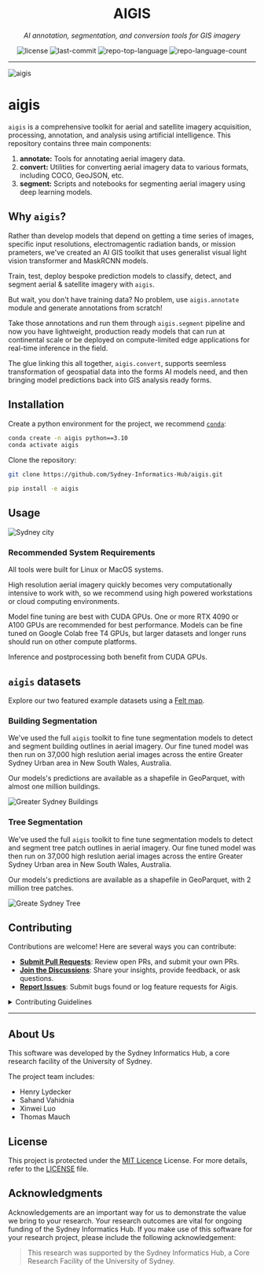 <p align="center">
    <h1 align="center">AIGIS</h1>
</p>
<p align="center">
    <em>AI annotation, segmentation, and conversion tools for GIS imagery</em>
</p>
<p align="center">
	<img src="https://img.shields.io/github/license/Sydney-Informatics-Hub/aigis?style=flat&color=0080ff" alt="license">
	<img src="https://img.shields.io/github/last-commit/Sydney-Informatics-Hub/aigis?style=flat&color=0080ff" alt="last-commit">
	<img src="https://img.shields.io/github/languages/top/Sydney-Informatics-Hub/aigis?style=flat&color=0080ff" alt="repo-top-language">
	<img src="https://img.shields.io/github/languages/count/Sydney-Informatics-Hub/aigis?style=flat&color=0080ff" alt="repo-language-count">
<p>
<p align="center">
	</p>
<hr>

![aigis](docs/content/aigis.png)

# aigis

`aigis` is a comprehensive toolkit for aerial and satellite imagery acquisition, processing, annotation, and analysis using artificial intelligence. This repository contains three main components:

1. **annotate:** Tools for annotating aerial imagery data.
2. **convert:** Utilities for converting aerial imagery data to various formats, including COCO, GeoJSON, etc.
3. **segment:** Scripts and notebooks for segmenting aerial imagery using deep learning models.

## Why `aigis`?

Rather than develop models that depend on getting a time series of images, specific input resolutions, electromagentic radiation bands, or mission prameters, we've created an AI GIS toolkit that uses generalist visual light vision transformer and MaskRCNN models.

Train, test, deploy bespoke prediction models to classify, detect, and segment aerial & satellite imagery with `aigis`.

But wait, you don't have training data? No problem, use `aigis.annotate` module and generate annotations from scratch!

Take those annotations and run them through `aigis.segment` pipeline and now you have lightweight, production ready models that can run at continental scale or be deployed on compute-limited edge applications for real-time inference in the field.

The glue linking this all together, `aigis.convert`, supports seemless transformation of geospatial data into the forms AI models need, and then bringing model predictions back into GIS analysis ready forms.

## Installation

Create a python environment for the project, we recommend [`conda`](https://www.anaconda.com/download):

```bash
conda create -n aigis python==3.10
conda activate aigis
```

Clone the repository:

```bash
git clone https://github.com/Sydney-Informatics-Hub/aigis.git

pip install -e aigis
```

## Usage

![Sydney city](docs/content/sydney_city_geospatial.jpeg)

### Recommended System Requirements

All tools were built for Linux or MacOS systems.

High resolution aerial imagery quickly becomes very computationally intensive to work with, so we recommend using high powered workstations or cloud computing environments.

Model fine tuning are best with CUDA GPUs. One or more RTX 4090 or A100 GPUs are recommended for best performance. 
Models can be fine tuned on Google Colab free T4 GPUs, but larger datasets and longer runs should run on other compute platforms.

Inference and postprocessing both benefit from CUDA GPUs.

## `aigis` datasets

Explore our two featured example datasets using a [Felt map](https://felt.com/map/Sydney-Buildings-6drWs3o9ARViitVdt6qp60A?loc=-33.8282,150.8961,10.93z).

### Building Segmentation

We've used the full `aigis` toolkit to fine tune segmentation models to detect and segment building outlines in aerial imagery. Our fine tuned model was then run on 37,000 high reslution aerial images across the entire Greater Sydney Urban area in New South Wales, Australia. 

Our models's predictions are available as a shapefile in GeoParquet, with almost one million buildings.

![Greater Sydney Buildings](docs/content/gsu_buildings.png)

### Tree Segmentation

We've used the full `aigis` toolkit to fine tune segmentation models to detect and segment tree patch outlines in aerial imagery. Our fine tuned model was then run on 37,000 high reslution aerial images across the entire Greater Sydney Urban area in New South Wales, Australia. 

Our models's predictions are available as a shapefile in GeoParquet, with 2 million tree patches.

![Greate Sydney Tree](docs/content/gsu_trees.png)

##  Contributing

Contributions are welcome! Here are several ways you can contribute:

- **[Submit Pull Requests](https://github/Sydney-Informatics-Hub/aigis/blob/main/CONTRIBUTING.md)**: Review open PRs, and submit your own PRs.
- **[Join the Discussions](https://github/Sydney-Informatics-Hub/aigis/discussions)**: Share your insights, provide feedback, or ask questions.
- **[Report Issues](https://github/Sydney-Informatics-Hub/aigis/issues)**: Submit bugs found or log feature requests for Aigis.

<details closed>
    <summary>Contributing Guidelines</summary>

1. **Fork the Repository**: Start by forking the project repository to your GitHub account.
2. **Clone Locally**: Clone the forked repository to your local machine using a Git client.
   ```sh
   git clone https://github.com/Sydney-Informatics-Hub/aigis
   ```
3. **Create a New Branch**: Always work on a new branch, giving it a descriptive name.
   ```sh
   git checkout -b new-feature-x
   ```
4. **Make Your Changes**: Develop and test your changes locally.
5. **Commit Your Changes**: Commit with a clear message describing your updates.
   ```sh
   git commit -m 'Implemented new feature x.'
   ```
6. **Push to GitHub**: Push the changes to your forked repository.
   ```sh
   git push origin new-feature-x
   ```
7. **Submit a Pull Request**: Create a PR against the original project repository. Clearly describe the changes and their motivations.

Once your PR is reviewed and approved, it will be merged into the main branch.

</details>

---

## About Us

This software was developed by the Sydney Informatics Hub, a core research facility of the University of Sydney.

The project team includes:

- Henry Lydecker
- Sahand Vahidnia
- Xinwei Luo
- Thomas Mauch

##  License

This project is protected under the [MIT Licence](https://choosealicense.com/licenses) License. For more details, refer to the [LICENSE](https://choosealicense.com/licenses/) file.


##  Acknowledgments

Acknowledgements are an important way for us to demonstrate the value we bring to your research. Your research outcomes are vital for ongoing funding of the Sydney Informatics Hub. If you make use of this software for your research project, please include the following acknowledgement:

>This research was supported by the Sydney Informatics Hub, a Core Research Facility of the University of Sydney.
